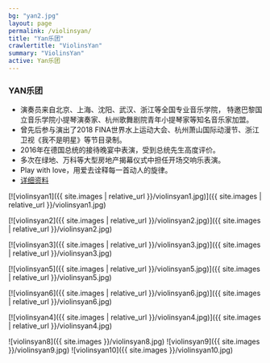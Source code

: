 ```yaml
---
bg: "yan2.jpg"
layout: page
permalink: /violinsyan/
title: "Yan乐团"
crawlertitle: "ViolinsYan"
summary: "ViolinsYan"
active: Yan乐团
---
```


### YAN乐团
- 演奏员来自北京、上海、沈阳、武汉、浙江等全国专业音乐学院， 特邀巴黎国立音乐学院小提琴演奏家、杭州歌舞剧院青年小提琴家等知名音乐家加盟。 
- 曾先后参与演出了2018 FINA世界水上运动大会、杭州萧山国际动漫节、浙江卫视《我不是明星》等节目录制。
- 2016年在德国总统的接待晚宴中表演，受到总统先生高度评价。 
- 多次在绿地、万科等大型房地产揭幕仪式中担任开场交响乐表演。
- Play with love，用爱去诠释每一首动人的旋律。
- [详细资料]({{site.url}}/assets/download/ViolinsYan.pdf)


[![violinsyan1]({{ site.images | relative_url }}/violinsyan1.jpg)]({{ site.images | relative_url }}/violinsyan1.jpg)

[![violinsyan2]({{ site.images | relative_url }}/violinsyan2.jpg)]({{ site.images | relative_url }}/violinsyan2.jpg)

[![violinsyan3]({{ site.images | relative_url }}/violinsyan3.jpg)]({{ site.images | relative_url }}/violinsyan3.jpg)

[![violinsyan5]({{ site.images | relative_url }}/violinsyan5.jpg)]({{ site.images | relative_url }}/violinsyan5.jpg)

[![violinsyan6]({{ site.images | relative_url }}/violinsyan6.jpg)]({{ site.images | relative_url }}/violinsyan6.jpg)

[![violinsyan4]({{ site.images | relative_url }}/violinsyan4.jpg)]({{ site.images | relative_url }}/violinsyan4.jpg)

![violinsyan8]({{ site.images }}/violinsyan8.jpg)
![violinsyan9]({{ site.images }}/violinsyan9.jpg)
![violinsyan10]({{ site.images }}/violinsyan10.jpg)




